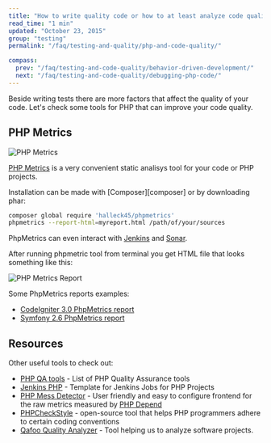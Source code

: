 ```yaml
---
title: "How to write quality code or how to at least analyze code quality?"
read_time: "1 min"
updated: "October 23, 2015"
group: "testing"
permalink: "/faq/testing-and-quality/php-and-code-quality/"

compass:
  prev: "/faq/testing-and-code-quality/behavior-driven-development/"
  next: "/faq/testing-and-code-quality/debugging-php-code/"
---
```


Beside writing tests there are more factors that affect the quality of your code. Let's check some tools for PHP that
can improve your code quality.

## PHP Metrics

![PHP Metrics](/images/faq/testing/phpmetrics.png "PHP Metrics")

[PHP Metrics][phpmetrics] is a very convenient static analisys tool for your code or PHP projects.

Installation can be made with [Composer][composer] or by downloading phar:

```bash
composer global require 'halleck45/phpmetrics'
phpmetrics --report-html=myreport.html /path/of/your/sources
```

PhpMetrics can even interact with [Jenkins][jenkins] and [Sonar][sonar].

After running phpmetric tool from terminal you get HTML file that looks something like this:

![PHP Metrics Report](/images/faq/testing/phpmetrics_2.png "PHP Metrics Report")

Some PhpMetrics reports examples:

* [CodeIgniter 3.0 PhpMetrics report](http://bl.ocks.org/peterkokot/raw/c5b4da6935d9a8684248/)
* [Symfony 2.6 PhpMetrics report](http://bl.ocks.org/peterkokot/raw/d43726688595f112a419/)

## Resources

Other useful tools to check out:

* [PHP QA tools][phpqatools] - List of PHP Quality Assurance tools
* [Jenkins PHP][jenkinsphp] - Template for Jenkins Jobs for PHP Projects
* [PHP Mess Detector][phpmd] - User friendly and easy to configure frontend for the raw metrics measured by [PHP Depend][phpdepend]
* [PHPCheckStyle][phpcheckstyle] - open-source tool that helps PHP programmers adhere to certain coding conventions
* [Qafoo Quality Analyzer](https://github.com/Qafoo/QualityAnalyzer) - Tool helping us to analyze software projects.

[phpmetrics]: http://phpmetrics.org
[jenkins]: http://jenkins-ci.org/
[sonar]: http://www.sonarqube.org
[phpqatools]: http://phpqatools.org/
[jenkinsphp]: http://jenkins-php.org/
[phpmd]: http://phpmd.org/
[phpdepend]: http://pdepend.org/
[phpcheckstyle]: https://phpcheckstyle.github.io/
